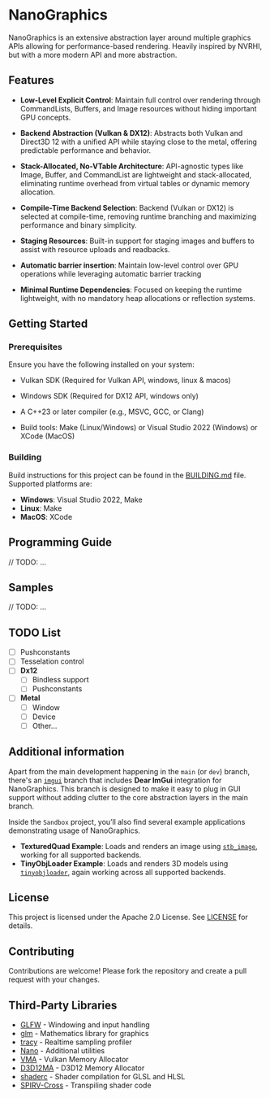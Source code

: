 # NanoGraphics

NanoGraphics is an extensive abstraction layer around multiple graphics APIs allowing for performance-based rendering.
Heavily inspired by NVRHI, but with a more modern API and more abstraction.

## Features

- **Low-Level Explicit Control**: Maintain full control over rendering through CommandLists, Buffers, and Image resources without hiding important GPU concepts.

- **Backend Abstraction (Vulkan & DX12)**: Abstracts both Vulkan and Direct3D 12 with a unified API while staying close to the metal, offering predictable performance and behavior.

- **Stack-Allocated, No-VTable Architecture**: API-agnostic types like Image, Buffer, and CommandList are lightweight and stack-allocated, eliminating runtime overhead from virtual tables or dynamic memory allocation.

- **Compile-Time Backend Selection**: Backend (Vulkan or DX12) is selected at compile-time, removing runtime branching and maximizing performance and binary simplicity.

- **Staging Resources**: Built-in support for staging images and buffers to assist with resource uploads and readbacks.

- **Automatic barrier insertion**: Maintain low-level control over GPU operations while leveraging automatic barrier tracking

- **Minimal Runtime Dependencies**: Focused on keeping the runtime lightweight, with no mandatory heap allocations or reflection systems.

## Getting Started

### Prerequisites

Ensure you have the following installed on your system:
- Vulkan SDK (Required for Vulkan API, windows, linux & macos)
- Windows SDK (Required for DX12 API, windows only)

- A C++23 or later compiler (e.g., MSVC, GCC, or Clang)
- Build tools: Make (Linux/Windows) or Visual Studio 2022 (Windows) or XCode (MacOS)

### Building

Build instructions for this project can be found in the [BUILDING.md](BUILDING.md) file. Supported platforms are:
- **Windows**: Visual Studio 2022, Make
- **Linux**: Make
- **MacOS**: XCode

## Programming Guide

// TODO: ...

## Samples

// TODO: ...

## TODO List
- [ ] Pushconstants
- [ ] Tesselation control
- [ ] **Dx12**
  - [ ] Bindless support
  - [ ] Pushconstants
- [ ] **Metal**
  - [ ] Window
  - [ ] Device
  - [ ] Other...

## Additional information

Apart from the main development happening in the `main` (or `dev`) branch, there's an [`imgui`](https://github.com/your-repo/NanoGraphics/tree/imgui) branch that includes **Dear ImGui** integration for NanoGraphics. This branch is designed to make it easy to plug in GUI support without adding clutter to the core abstraction layers in the main branch.


Inside the `Sandbox` project, you’ll also find several example applications demonstrating usage of NanoGraphics.
- **TexturedQuad Example**: Loads and renders an image using [`stb_image`](https://github.com/nothings/stb/blob/master/stb_image.h), working for all supported backends.
- **TinyObjLoader Example**: Loads and renders 3D models using [`tinyobjloader`](https://github.com/tinyobjloader/tinyobjloader), again working across all supported backends.

## License

This project is licensed under the Apache 2.0 License. See [LICENSE](LICENSE.txt) for details.

## Contributing

Contributions are welcome! Please fork the repository and create a pull request with your changes.

## Third-Party Libraries
- [GLFW](https://github.com/glfw/glfw) - Windowing and input handling
- [glm](https://github.com/g-truc/glm) - Mathematics library for graphics
- [tracy](https://github.com/wolfpld/tracy) - Realtime sampling profiler
- [Nano](https://github.com/ggjorven/Nano) - Additional utilities
- [VMA](https://github.com/GPUOpen-LibrariesAndSDKs/VulkanMemoryAllocator) - Vulkan Memory Allocator
- [D3D12MA](https://github.com/GPUOpen-LibrariesAndSDKs/D3D12MemoryAllocator) - D3D12 Memory Allocator
- [shaderc](https://github.com/google/shaderc) - Shader compilation for GLSL and HLSL
- [SPIRV-Cross](https://github.com/KhronosGroup/SPIRV-Cross) - Transpiling shader code
